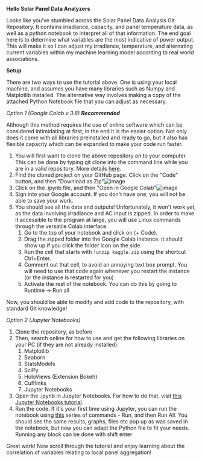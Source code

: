 **Hello Solar Panel Data Analyzers**

Looks like you've stumbled across the Solar Panel Data Analysis Git Repository. It contains irradiance, capacity, and panel temperature data, as well as a python notebook to interpret all of that information. The end goal here is to determine what variables are the most indicative of power output. This will make it so I can adjust my irradiance, temperature, and alternating current variables within my machine learning model according to real world associations.

**Setup**

There are two ways to use the tutorial above. One is using your local machine, and assumes you have many libraries such as Numpy and Matplotlib installed. The alternative way involves making a copy of the attached Python Notebook file that you can adjust as necessary.

*Option 1 (Google Colab v 3.8) **Recommended***

Although this method requires the use of online software which can be considered intimidating at first, in the end it is the easier option. Not only does it come with all libraries preinstalled and ready to go, but it also has flexible capacity which can be expanded to make your code run faster.

1. You will first want to clone the above repository on to your computer. This can be done by typing git clone into the command line while you are in a valid repository. More details [here](https://docs.github.com/en/repositories/creating-and-managing-repositories/cloning-a-repository).
3. Find the cloned project on your GitHub page. Click on the "Code" button, and then "Download as Zip"![image](https://user-images.githubusercontent.com/70772760/234469995-7a979c34-58ab-4e86-975e-95c5c7a5459b.png)
4. Click on the .ipynb file, and then "Open in Google Colab"![image](https://user-images.githubusercontent.com/70772760/234482018-0c3f2482-4fef-4477-963f-b6af45443eb4.png)
5. Sign into your Google account. If you don't have one, you will not be able to save your work.
6. You should see all the data and outputs! Unfortunately, it won't work yet, as the data involving irradiance and AC input is zipped. In order to make it accessible to the program at large, you will use Linux commands through the versatile Colab interface. 
    1. Go to the top of your notebook and click on (+ Code). 
    2. Drag the zipped folder into the Google Colab instance. It should show up if you click the folder icon on the side.
    3. Run the cell that starts with ```!unzip kaggle.zip``` using the shortcut Ctrl+Enter. 
    4. Comment out that cell, to avoid an annoying text box prompt. You will need to use that code again whenever you restart the instance (or the instance is                restarted for you)
    5. Activate the rest of the notebook. You can do this by going to Runtime -> Run all

Now, you should be able to modify and add code to the repository, with standard Git knowledge!

*Option 2 (Jupyter Notebooks)*

1. Clone the repository, as before
2. Then, search online for how to use and get the following libraries on your PC (if they are not already installed):
    1. Matplotlib
    2. Seaborn
    3. StatsModels
    4. SciPy
    5. HoloViews (Extension Bokeh)
    6. Cufflinks
    7. Jupyter Notebooks
3. Open the .ipynb in Jupyter Notebooks. For how to do that, visit [this Jupyter Notebooks tutorial](https://docs.jupyter.org/en/latest/running.html). 
4. Run the code. If it's your first time using Jupyter, you can run the notebook using [this](https://docs.qubole.com/en/latest/user-guide/notebooks-and-dashboards/notebooks/jupyter-notebooks/running-jupy-notebooks.html) series of commands - Run, and then Run All. You should see the same results, graphs, files etc pop up as was saved in the notebook, but now you can adapt the Python file to fit your needs. Running any block can be done with shift enter
    
Great work! Now scroll through the tutorial and enjoy learning about the correlation of variables relating to local panel aggregation!

